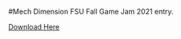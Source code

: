 #Mech Dimension
FSU Fall Game Jam 2021 entry.

[Download Here](https://benthehun1.itch.io/mech-dimension)
